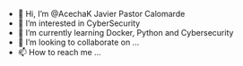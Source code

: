 - 👋 Hi, I’m @AcechaK Javier Pastor Calomarde
- 👀 I’m interested in CyberSecurity
- 🌱 I’m currently learning Docker, Python and Cybersecurity
- 💞️ I’m looking to collaborate on ...
- 📫 How to reach me ...

<!---
AcechaK/AcechaK is a ✨ special ✨ repository because its `README.md` (this file) appears on your GitHub profile.
You can click the Preview link to take a look at your changes.
--->
